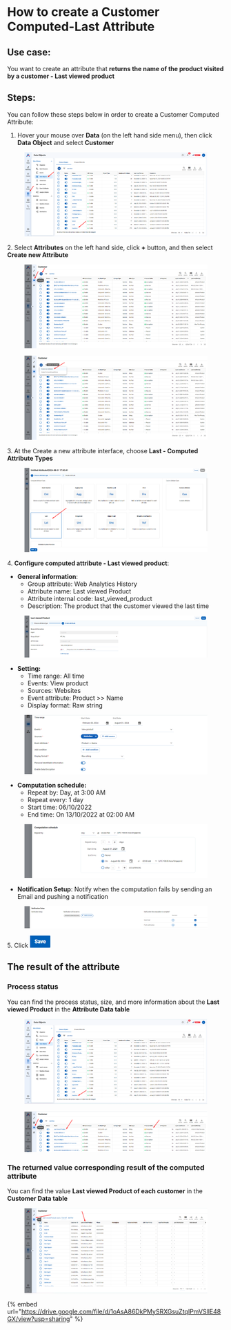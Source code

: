 # How to create a Customer Computed-Last Attribute

## Use case:

You want to create an attribute that **returns the name of the product visited by a customer  - Last viewed product**

## Steps:

You can follow these steps below in order to create a Customer Computed Attribute:

1. Hover your mouse over **Data** (on the left hand side menu), then click **Data Object** and select **Customer**

<figure><img src="../../../.gitbook/assets/image (3013).png" alt=""><figcaption></figcaption></figure>

2\. Select **Attributes** on the left hand side, click **+** button, and then select **Create new Attribute**

<figure><img src="../../../.gitbook/assets/image (3014).png" alt=""><figcaption></figcaption></figure>

<figure><img src="../../../.gitbook/assets/image (3016).png" alt=""><figcaption></figcaption></figure>

3\. At the Create a new attribute interface, choose **Last - Computed Attribute Types**

<figure><img src="../../../.gitbook/assets/image (3017).png" alt=""><figcaption></figcaption></figure>

4\. **Configure computed attribute - Last viewed product**:&#x20;

* **General information**:&#x20;
  * Group attribute: Web Analytics History
  * Attribute name: Last viewed Product&#x20;
  * Attribute internal code: last\_viewe&#x64;_\__&#x70;roduct
  * Description: The product that the customer viewed the last time

<figure><img src="../../../.gitbook/assets/image (3018).png" alt=""><figcaption></figcaption></figure>

* **Setting:**
  * Time range: All time
  * Events: View product
  * Sources: Websites
  * Event attribute: Product >> Name
  * Display format: Raw string

<figure><img src="../../../.gitbook/assets/image (3019).png" alt=""><figcaption></figcaption></figure>

* **Computation schedule:**
  * Repeat by: Day, at 3:00 AM
  * Repeat every: 1 day
  * Start time: 06/10/2022
  * End time: On 13/10/2022 at 02:00 AM

<figure><img src="../../../.gitbook/assets/image (3020).png" alt=""><figcaption></figcaption></figure>

* **Notification Setup**: Notify when the computation fails by sending an Email and pushing a notification

<figure><img src="../../../.gitbook/assets/image (3021).png" alt=""><figcaption></figcaption></figure>

5\. Click ![](<../../../.gitbook/assets/image (2530).png>)

## The result of the attribute

### Process status

You can find the process status, size, and more information about the **Last viewed Product** in the **Attribute Data table**&#x20;

<figure><img src="../../../.gitbook/assets/image (3022).png" alt=""><figcaption></figcaption></figure>

<figure><img src="../../../.gitbook/assets/image (3024).png" alt=""><figcaption></figcaption></figure>

### The returned value corresponding result of the computed attribute

You can find the value **Last viewed Product of each customer** in the **Customer Data table**

<figure><img src="../../../.gitbook/assets/image (3025).png" alt=""><figcaption></figcaption></figure>

{% embed url="https://drive.google.com/file/d/1oAsA86DkPMySRXGsuZtqIPmVSllE48GX/view?usp=sharing" %}

